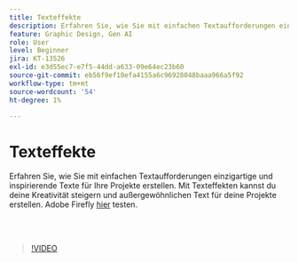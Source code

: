 ```yaml
---
title: Texteffekte
description: Erfahren Sie, wie Sie mit einfachen Textaufforderungen einzigartige und inspirierende Texte für Ihre Projekte erstellen
feature: Graphic Design, Gen AI
role: User
level: Beginner
jira: KT-13526
exl-id: e3d55ec7-e7f5-44dd-a633-09e64ec23b60
source-git-commit: eb56f9ef10efa4155a6c96928048baaa966a5f92
workflow-type: tm+mt
source-wordcount: '54'
ht-degree: 1%

---
```


# Texteffekte

Erfahren Sie, wie Sie mit einfachen Textaufforderungen einzigartige und inspirierende Texte für Ihre Projekte erstellen. Mit Texteffekten kannst du deine Kreativität steigern und außergewöhnlichen Text für deine Projekte erstellen. Adobe Firefly [hier](https://firefly.adobe.com/) testen.

<br> 

>[!VIDEO](https://video.tv.adobe.com/v/3420829?quality=12&learn=on&hidetitle=true)
